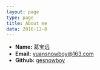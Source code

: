 ```yaml
---
layout: page
type: page
title: About me
data: 2016-12-8
---
```


 * **Name:** 葛宝远
 * **Email:** [yuansnowboy@163.com](mailto:yuansnowboy@163.com)
 * **Github:** [gesnowboy](https://github.com/gesnowboy)
